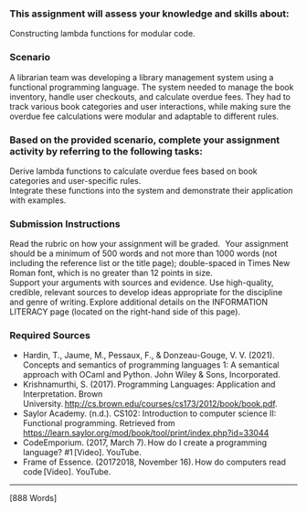 ### This assignment will assess your knowledge and skills about:  
Constructing lambda functions for modular code. 

### Scenario
A librarian team was developing a library management system using a functional programming language. The system needed to manage the book inventory, handle user checkouts, and calculate overdue fees. They had to track various book categories and user interactions, while making sure the overdue fee calculations were modular and adaptable to different rules. 

### Based on the provided scenario, complete your assignment activity by referring to the following tasks:  
Derive lambda functions to calculate overdue fees based on book categories and user-specific rules.  
Integrate these functions into the system and demonstrate their application with examples. 

### Submission Instructions 
Read the rubric on how your assignment will be graded.   
Your assignment should be a minimum of 500 words and not more than 1000 words (not including the reference list or the title page); double-spaced in Times New Roman font, which is no greater than 12 points in size.     
Support your arguments with sources and evidence. 
Use high-quality, credible, relevant sources to develop ideas appropriate for the discipline and genre of writing. Explore additional details on the INFORMATION LITERACY page (located on the right-hand side of this page).  

### Required Sources
- Hardin, T., Jaume, M., Pessaux, F., & Donzeau-Gouge, V. V. (2021). Concepts and semantics of programming languages 1: A semantical approach with OCaml and Python. John Wiley & Sons, Incorporated.
- Krishnamurthi, S. (2017). Programming Languages: Application and Interpretation. Brown University. http://cs.brown.edu/courses/cs173/2012/book/book.pdf.
- Saylor Academy. (n.d.). CS102: Introduction to computer science II: Functional programming. Retrieved from https://learn.saylor.org/mod/book/tool/print/index.php?id=33044
- CodeEmporium. (2017, March 7). How do I create a programming language? #1 [Video]. YouTube.
- Frame of Essence. (20172018, November 16). How do computers read code [Video]. YouTube.

---

[888 Words]
